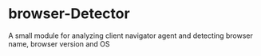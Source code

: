 browser-Detector
================

A small module for analyzing client navigator agent and detecting browser name, browser version and OS
